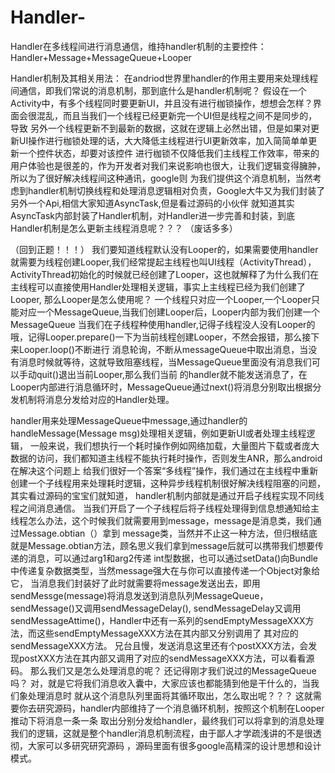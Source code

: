 # Handler-
Handler在多线程间进行消息通信，维持handler机制的主要控件：Handler+Message+MessageQueue+Looper

Handler机制及其相关用法：
在andriod世界里handler的作用主要用来处理线程间通信，即我们常说的消息机制，那到底什么是handler机制呢？
假设在一个Activity中，有多个线程同时要更新UI，并且没有进行枷锁操作，想想会怎样？界面会很混乱，而且当我们一个线程已经更新完一个UI但是线程之间不是同步的，导致
另外一个线程更新不到最新的数据，这就在逻辑上必然出错，但是如果对更新UI操作进行枷锁处理的话，大大降低主线程进行UI更新效率，加入简简单单更新一个控件状态，却要对该控件
进行枷锁不仅降低我们主线程工作效率，带来的用户体验也是很差的，作为开发者对我们来说影响也很大，让我们逻辑变得臃肿，所以为了很好解决线程间这种通讯，google则
为我们提供这个消息机制，当然考虑到handler机制切换线程和处理消息逻辑相对负责，Google大牛又为我们封装了另外一个Api,相信大家知道AsyncTask,但是看过源码的小伙伴
就知道其实AsyncTask内部封装了Handler机制，对Handler进一步完善和封装，到底Handler机制是怎么更新主线程消息呢？？？ （废话多多）

（回到正题！！！）
我们要知道线程默认没有Looper的，如果需要使用handler就需要为线程创建Looper,我们经常提起主线程也叫UI线程（ActivityThread），
ActivityThread初始化的时候就已经创建了Looper，这也就解释了为什么我们在主线程可以直接使用Handler处理相关逻辑，事实上主线程已经为我们创建了Looper,
那么Looper是怎么使用呢？  一个线程只对应一个Looper,一个Looper只能对应一个MessageQueue,当我们创建Looper后，Looper内部为我们创建一个MessageQueue
当我们在子线程种使用handler,记得子线程没人没有Looper的哦，记得Looper.prepare()一下为当前线程创建Looper，不然会报错，那么接下来Looper.loop()不断进行
消息轮询，不断从messageQueue中取出消息，当没有消息时候就等待，这就导致阻塞线程，当MessageQueue里面没有消息我们可以手动quit()退出当前Looper,那么我们当前
的handler就不能发送消息了，在Looper内部进行消息循环时，MessageQueue通过next()将消息分别取出根据分发机制将消息分发给对应的Handler处理。

handler用来处理MessageQueue中message,通过handler的handleMessage(Message msg)处理相关逻辑，例如更新UI或者处理主线程逻辑，
一般来说，我们想执行一个耗时操作例如网络加载，大量图片下载或者庞大数据的访问，我们都知道主线程不能执行耗时操作，否则发生ANR，那么android在解决这个问题上
给我们很好一个答案“多线程”操作，我们通过在主线程中重新创建一个子线程用来处理耗时逻辑，这种异步线程机制很好解决线程阻塞的问题，其实看过源码的宝宝们就知道，
handler机制内部就是通过开启子线程实现不同线程之间消息通信。
当我们开启了一个子线程后将子线程处理得到信息想通知给主线程怎么办法，这个时候我们就需要用到message，message是消息类，我们通过Message.obtian（）拿到
message类，当然并不止这一种方法，但归根结底就是Message.obtian方法，顾名思义我们拿到message后就可以携带我们想要传递的消息，可以通过arg1和arg2传递
int型数据，也可以通过setData()向Bundle中传递复杂数据类型，当然message强大在与你可以直接传递一个Object对象给它，
当消息我们封装好了此时就需要将message发送出去，即用sendMessge(message)将消息发送到消息队列MessageQueue，sendMessage()又调用sendMessageDelay(),
sendMessageDelay又调用sendMessageAttime()，Handler中还有一系列的sendEmptyMessageXXX方法，而这些sendEmptyMessageXXX方法在其内部又分别调用了
其对应的sendMessageXXX方法。
兄台且慢，发送消息这里还有个postXXX方法，会发现postXXX方法在其内部又调用了对应的sendMessageXXX方法，可以看看源码。
那么我们又是怎么处理消息的呢？  还记得刚才我们说过的MessageQueue吗？ 对，就是它将我们消息收入囊中，大家应该也都能猜到他是干什么的，当我们象处理消息时
就从这个消息队列里面将其循环取出，怎么取出呢？？？  这就需要你去研究源码，handler内部维持了一个消息循环机制，按照这个机制在Looper推动下将消息一条一条
取出分别分发给handler，最终我们可以将拿到的消息处理我们的逻辑，这就是整个handler消息机制流程，由于鄙人才学疏浅讲的不是很透彻，大家可以多研究研究源码
，源码里面有很多google高精深的设计思想和设计模式。
